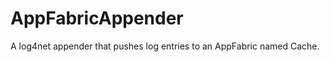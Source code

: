 AppFabricAppender
=================

A log4net appender that pushes log entries to an AppFabric named Cache.  